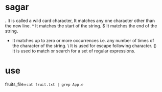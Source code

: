# sagar
.	It is called a wild card character, It matches any one character other than the new line.
^	It matches the start of the string.
$	It matches the end of the string.
*	It matches up to zero or more occurrences i.e. any number of times of the character of the string.
\	It is used for escape following character.
()	It is used to match or search for a set of regular expressions.


# use 
fruits_file=`cat fruit.txt | grep App.e`
